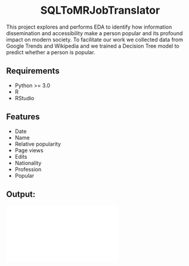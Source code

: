 <h1 align="center">SQLToMRJobTranslator</h1>

This project explores and performs EDA to identify how information dissemination and accessibility make a person popular and its profound impact on modern society. To facilitate our work we collected data from Google Trends and Wikipedia and we trained a Decision Tree model to predict whether a person is popular.
 
## Requirements
- Python >= 3.0
- R
- RStudio
  
## Features
- Date
- Name
- Relative popularity
- Page views
- Edits
- Nationality
- Profession
- Popular
  
## Output: 
![Demo](people-popularity-prediction.nb.html)
